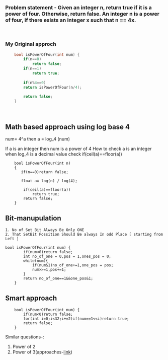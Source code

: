 ### Problem statement - Given an integer n, return true if it is a power of four. Otherwise, return false. An integer n is a power of four, if there exists an integer x such that n == 4x.
<br>

### My Original approch

```cpp
    bool isPowerOfFour(int num) {
        if(n==0)
            return false;
        if(n==1)
            return true;
        
        if(n%4==0)
        return isPowerOfFour(n/4);
        
        return false;
    }
```
<br>

## Math based approach using log base 4

num= 4^a
then a = log_4 (num)

If a is an integer then num is a power of 4
How to check a is an integer when log_4 is a decimal value
check if(ceil(a)==floor(a))
```cp
    bool isPowerOfFour(int n) 
    {
       if(n==0)return false;

       float a= log(n) / log(4);
      
        if(ceil(a)==floor(a))
            return true;
        return false;
    }
``` 
## Bit-manupulation
    1. No of Set Bit Always Be Only ONE 
    2. That SetBit Possition Should Be always In odd Place [ starting from Left ] 
```cp
bool isPowerOfFour(int num) {
        if(num<0)return false;
        int no_of_one = 0,pos = 1,ones_pos = 0;
        while(num){
            if(num&1)no_of_one+=1,one_pos = pos;
            num>>=1,pos+=1;
        }
        return no_of_one==1&&one_pos&1;
    }
```
## Smart approach
```cp
    bool isPowerOfFour(int num) {
        if(num<0)return false;
        for(int i=0;i<32;i+=2)if(num==1<<i)return true;
        return false;
    }

```
Similar questions-:
1. Power of 2
2. Power of 3(approaches-[link](https://leetcode.com/problems/power-of-three/discuss/1178701/Power-Of-Three-or-Loops-Recursive-Direct-Approach-or-Multiple-Solutions-Explained-w-Clean-Code))
 
